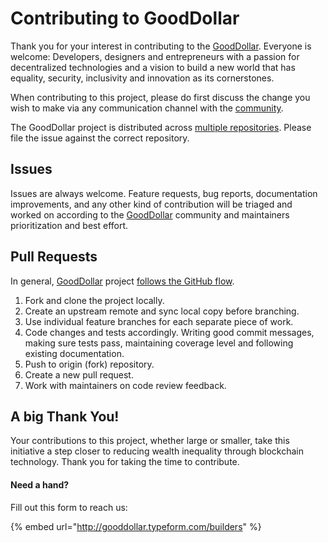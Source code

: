 # Contributing to GoodDollar

Thank you for your interest in contributing to the [GoodDollar](https://www.gooddollar.org). Everyone is welcome: Developers, designers and entrepreneurs with a passion for decentralized technologies and a vision to build a new world that has equality, security, inclusivity and innovation as its cornerstones.

When contributing to this project, please do first discuss the change you wish to make via any communication channel with the [community](https://community.gooddollar.org/16d0219177ce44139c3a68b3b7c9850c#67775b39a4c445a1b1dbd99752fa0ada).

The GoodDollar project is distributed across [multiple repositories](https://github.com/GoodDollar). Please file the issue against the correct repository.

## Issues

Issues are always welcome. Feature requests, bug reports, documentation improvements, and any other kind of contribution will be triaged and worked on according to the [GoodDollar](https://github.com/GoodDollar) community and maintainers prioritization and best effort.

## Pull Requests

In general, [GoodDollar](https://github.com/GoodDollar) project [follows the GitHub flow](https://guides.github.com/introduction/flow/).

1. Fork and clone the project locally.
2. Create an upstream remote and sync local copy before branching.
3. Use individual feature branches for each separate piece of work.
4. Code changes and tests accordingly. Writing good commit messages, making sure tests pass, maintaining coverage level and following existing documentation.
5. Push to origin (fork) repository.
6. Create a new pull request.
7. Work with maintainers on code review feedback.

## A big Thank You!

Your contributions to this project, whether large or smaller, take this initiative a step closer to reducing wealth inequality through blockchain technology. Thank you for taking the time to contribute.



#### Need a hand?

Fill out this form to reach us:

{% embed url="http://gooddollar.typeform.com/builders" %}
